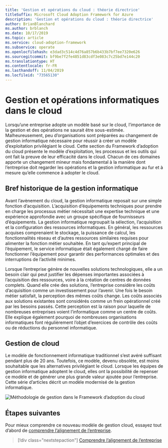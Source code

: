 ```yaml
---
title: 'Gestion et opérations du cloud : théorie directrice'
titleSuffix: Microsoft Cloud Adoption Framework for Azure
description: 'Gestion et opérations du cloud : théorie directrice'
author: BrianBlanchard
ms.author: brblanch
ms.date: 10/17/2019
ms.topic: article
ms.service: cloud-adoption-framework
ms.subservice: operate
ms.openlocfilehash: e3dad3c514c4d76a857b6b433b7bf7ee7320e626
ms.sourcegitcommit: bf9be7f2fe4851d83cdf3e083c7c25bd7e144c20
ms.translationtype: HT
ms.contentlocale: fr-FR
ms.lasthandoff: 11/04/2019
ms.locfileid: "73565130"
---
```

# <a name="it-management-and-operations-in-the-cloud"></a>Gestion et opérations informatiques dans le cloud

Lorsqu’une entreprise adopte un modèle basé sur le cloud, l’importance de la gestion et des opérations ne saurait être sous-estimée. Malheureusement, peu d’organisations sont préparées au changement de gestion informatique nécessaire pour réussir à créer un modèle d’exploitation privilégiant le cloud. Cette section du Framework d’adoption du cloud présente le modèle d’exploitation, les processus et les outils qui ont fait la preuve de leur efficacité dans le cloud. Chacun de ces domaines apporte un changement mineur mais fondamental à la manière dont l’entreprise doit regarder les opérations et la gestion informatique au fur et à mesure qu’elle commence à adopter le cloud.

## <a name="brief-history-of-it-management"></a>Bref historique de la gestion informatique

Avant l’avènement du cloud, la gestion informatique reposait sur une simple fonction d’acquisition. L’acquisition d’équipements techniques pour prendre en charge les processus métier nécessitait une expertise technique et une expérience approfondie avec un groupe spécifique de fournisseurs d’équipements. La gestion informatique regroupait la sélection, l’acquisition et la configuration des ressources informatiques. En général, les ressources acquises comprenaient le stockage, la puissance de calcul, les fonctionnalités réseau et d’autres ressources similaires requises pour alimenter la fonction métier souhaitée. En tant qu’expert principal de l’équipement, le service informatique était également chargé de faire fonctionner l’équipement pour garantir des performances optimales et des interruptions de l’activité minimes.

Lorsque l’entreprise génère de nouvelles solutions technologiques, elle a un besoin clair qui peut justifier les dépenses importantes associées à l’acquisition des ressources, voire à la création de centres de données complets. Quand elle crée des solutions, l’entreprise considère les coûts d’acquisition comme un investissement pour l’avenir. Une fois le besoin métier satisfait, la perception des mêmes coûts change. Les coûts associés aux solutions existantes sont considérés comme un frein opérationnel créé par les besoins passés. Cette perception est la raison pour laquelle de nombreuses entreprises voient l’informatique comme un centre de coûts. Elle explique également pourquoi de nombreuses organisations informatiques font régulièrement l’objet d’exercices de contrôle des coûts ou de réductions du personnel informatique.

## <a name="cloud-management"></a>Gestion de cloud

Le modèle de fonctionnement informatique traditionnel s’est avéré suffisant pendant plus de 20 ans. Toutefois, ce modèle, devenu obsolète, est moins souhaitable que les alternatives privilégiant le cloud. Lorsque les équipes de gestion informatique adoptent le cloud, elles ont la possibilité de repenser ce modèle et de générer une plus grande valeur ajoutée pour l’entreprise. Cette série d’articles décrit un modèle modernisé de la gestion informatique.

![Méthodologie de gestion dans le Framework d’adoption du cloud](../../_images/manage/caf-manage.png)

## <a name="next-steps"></a>Étapes suivantes

Pour mieux comprendre ce nouveau modèle de gestion cloud, essayez tout d’abord de [comprendre l’alignement de l’entreprise](./business-alignment.md).

> [!div class="nextstepaction"]
> [Comprendre l’alignement de l’entreprise](./business-alignment.md)
